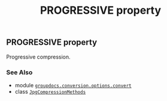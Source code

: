 ﻿---
title: PROGRESSIVE property
second_title: GroupDocs.Conversion for Python via .NET API References
description: 
type: docs
weight: 90
url: /python-net/groupdocs.conversion.options.convert/jpgcompressionmethods/progressive/
is_root: false
---

## PROGRESSIVE property


Progressive compression.

### See Also
* module [`groupdocs.conversion.options.convert`](../../)
* class [`JpgCompressionMethods`](/conversion/python-net/groupdocs.conversion.options.convert/jpgcompressionmethods)
